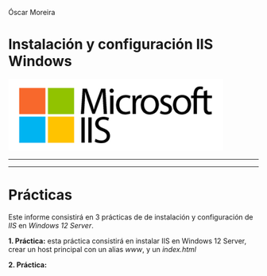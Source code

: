 Óscar Moreira

# Instalación y configuración IIS Windows

![portada](./img/portada.png)

___
___

# Prácticas

Este informe consistirá en 3 prácticas de de instalación y configuración de *IIS* en *Windows 12 Server*.

  **1. Práctica:** esta práctica consistirá en instalar IIS en Windows 12 Server, crear un host principal con un alias *www*, y un *index.html*

  **2. Práctica:**
